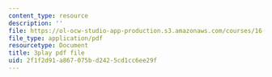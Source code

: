 ```yaml
---
content_type: resource
description: ''
file: https://ol-ocw-studio-app-production.s3.amazonaws.com/courses/16-885j-aircraft-systems-engineering-fall-2005/2f1f2d91a867075bd2425cd1cc6ee29f_bOAyzURugaw.pdf
file_type: application/pdf
resourcetype: Document
title: 3play pdf file
uid: 2f1f2d91-a867-075b-d242-5cd1cc6ee29f
---
```

